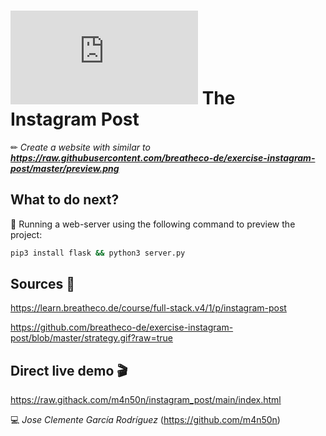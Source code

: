 # ![4Geeks Logo](http://assets.breatheco.de/apis/img/images.php?blob&random&cat=icon&tags=4geeks,16) The Instagram Post

✏ *Create a website with similar to **<https://raw.githubusercontent.com/breatheco-de/exercise-instagram-post/master/preview.png>***

## What to do next?

📄 Running a web-server using the following command to preview the project:

```sh
pip3 install flask && python3 server.py
```

## Sources 📌

<https://learn.breatheco.de/course/full-stack.v4/1/p/instagram-post>

<https://github.com/breatheco-de/exercise-instagram-post/blob/master/strategy.gif?raw=true>

## Direct live demo 🎬

<https://raw.githack.com/m4n50n/instagram_post/main/index.html>

💻 _Jose Clemente García Rodríguez_ (<https://github.com/m4n50n>)
